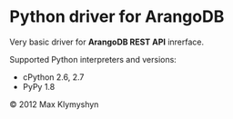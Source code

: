 # Python driver for ArangoDB

Very basic driver for **ArangoDB REST API** inrerface.


Supported Python interpreters and versions:

 - cPython 2.6, 2.7
 - PyPy 1.8


&copy; 2012 Max Klymyshyn

